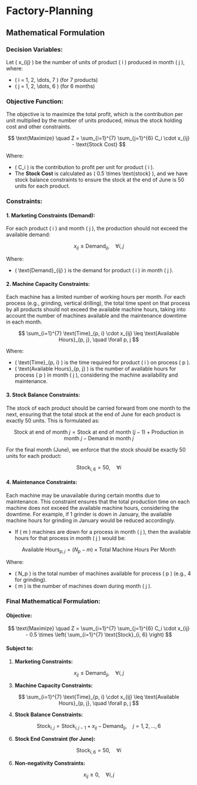# Factory-Planning

## Mathematical Formulation

### Decision Variables:
Let \( x_{ij} \) be the number of units of product \( i \) produced in month \( j \), where:
- \( i = 1, 2, \dots, 7 \) (for 7 products)
- \( j = 1, 2, \dots, 6 \) (for 6 months)

### Objective Function:
The objective is to maximize the total profit, which is the contribution per unit multiplied by the number of units produced, minus the stock holding cost and other constraints.

$$
\text{Maximize} \quad Z = \sum_{i=1}^{7} \sum_{j=1}^{6} C_i \cdot x_{ij} - \text{Stock Cost}
$$

Where:
- \( C_i \) is the contribution to profit per unit for product \( i \).
- The **Stock Cost** is calculated as \( 0.5 \times \text{stock} \), and we have stock balance constraints to ensure the stock at the end of June is 50 units for each product.

### Constraints:

#### 1. **Marketing Constraints (Demand)**:
For each product \( i \) and month \( j \), the production should not exceed the available demand:

$$
x_{ij} \leq \text{Demand}_{ij}, \quad \forall i, j
$$

Where:
- \( \text{Demand}_{ij} \) is the demand for product \( i \) in month \( j \).

#### 2. **Machine Capacity Constraints**:
Each machine has a limited number of working hours per month. For each process (e.g., grinding, vertical drilling), the total time spent on that process by all products should not exceed the available machine hours, taking into account the number of machines available and the maintenance downtime in each month.

$$
\sum_{i=1}^{7} \text{Time}_{p, i} \cdot x_{ij} \leq \text{Available Hours}_{p, j}, \quad \forall p, j
$$

Where:
- \( \text{Time}_{p, i} \) is the time required for product \( i \) on process \( p \).
- \( \text{Available Hours}_{p, j} \) is the number of available hours for process \( p \) in month \( j \), considering the machine availability and maintenance.

#### 3. **Stock Balance Constraints**:
The stock of each product should be carried forward from one month to the next, ensuring that the total stock at the end of June for each product is exactly 50 units. This is formulated as:

$$
\text{Stock at end of month } j = \text{Stock at end of month } (j-1) + \text{Production in month } j - \text{Demand in month } j
$$

For the final month (June), we enforce that the stock should be exactly 50 units for each product:

$$
\text{Stock}_{i, 6} = 50, \quad \forall i
$$

#### 4. **Maintenance Constraints**:
Each machine may be unavailable during certain months due to maintenance. This constraint ensures that the total production time on each machine does not exceed the available machine hours, considering the downtime. For example, if 1 grinder is down in January, the available machine hours for grinding in January would be reduced accordingly.

- If \( m \) machines are down for a process in month \( j \), then the available hours for that process in month \( j \) would be:

$$
\text{Available Hours}_{p, j} = (N_p - m) \times \text{Total Machine Hours Per Month}
$$

Where:
- \( N_p \) is the total number of machines available for process \( p \) (e.g., 4 for grinding).
- \( m \) is the number of machines down during month \( j \).

### Final Mathematical Formulation:

#### **Objective:**


$$
\text{Maximize} \quad Z = \sum_{i=1}^{7} \sum_{j=1}^{6} C_i \cdot x_{ij} - 0.5 \times \left( \sum_{i=1}^{7} \text{Stock}_{i, 6} \right)
$$

#### **Subject to:**

1. **Marketing Constraints:**


$$
x_{ij} \leq \text{Demand}_{ij}, \quad \forall i, j
$$

3. **Machine Capacity Constraints:**


$$
\sum_{i=1}^{7} \text{Time}_{p, i} \cdot x_{ij} \leq \text{Available Hours}_{p, j}, \quad \forall p, j
$$

4. **Stock Balance Constraints:**

   
$$
\text{Stock}_{i, j} = \text{Stock}_{i, j-1} + x_{ij} - \text{Demand}_{ij}, \quad j = 1, 2, \dots, 6
$$

6. **Stock End Constraint (for June):**


$$
\text{Stock}_{i, 6} = 50, \quad \forall i
$$

6. **Non-negativity Constraints:**


$$
x_{ij} \geq 0, \quad \forall i, j
$$
